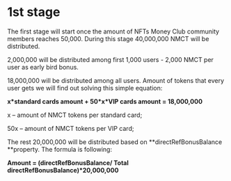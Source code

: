 # 1st stage

The first stage will start once the amount of NFTs Money Club community members reaches 50,000. During this stage 40,000,000 NMCT will be distributed.

2,000,000 will be distributed among first 1,000 users - 2,000 NMCT per user as early bird bonus.

18,000,000 will be distributed among all users. Amount of tokens that every user gets we will find out solving this simple equation:

**x\*standard cards amount + 50\*x\*VIP cards amount = 18,000,000**

x – amount of NMCT tokens per standard card;

50x – amount of NMCT tokens per VIP card;

The rest 20,000,000 will be distributed based on \*\*directRefBonusBalance \*\*property. The formula is following:

**Amount = (directRefBonusBalance/ Total directRefBonusBalance)\*20,000,000**
